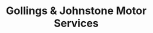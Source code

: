---
title: "Gollings & Johnstone Motor Services"
url: /grimsby/gollings-and-johnstone-motor-services/
shop: car repair
---
